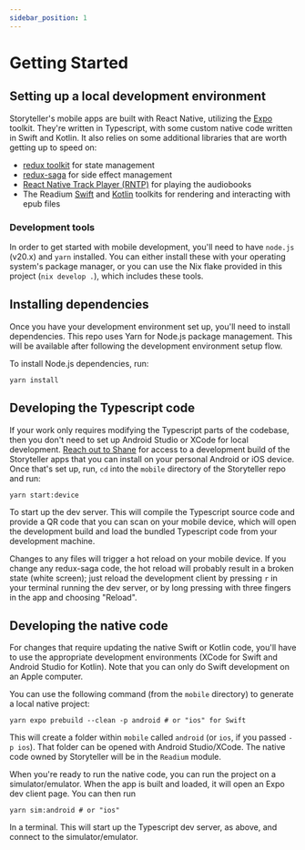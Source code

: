 ```yaml
---
sidebar_position: 1
---
```


# Getting Started

## Setting up a local development environment

Storyteller's mobile apps are built with React Native, utilizing the
[Expo](https://docs.expo.dev/) toolkit. They're written in Typescript, with some
custom native code written in Swift and Kotlin. It also relies on some
additional libraries that are worth getting up to speed on:

- [redux toolkit](https://redux-toolkit.js.org/) for state management
- [redux-saga](https://redux-saga.js.org/) for side effect management
- [React Native Track Player (RNTP)](https://rntp.dev/) for playing the
  audiobooks
- The Readium [Swift](https://github.com/readium/swift-toolkit/) and
  [Kotlin](https://github.com/readium/kotlin-toolkit) toolkits for rendering and
  interacting with epub files

### Development tools

In order to get started with mobile development, you'll need to have `node.js`
(v20.x) and `yarn` installed. You can either install these with your operating
system's package manager, or you can use the Nix flake provided in this project
(`nix develop .`), which includes these tools.

## Installing dependencies

Once you have your development environment set up, you'll need to install
dependencies. This repo uses Yarn for Node.js package management. This will be
available after following the development environment setup flow.

To install Node.js dependencies, run:

```shell
yarn install
```

## Developing the Typescript code

If your work only requires modifying the Typescript parts of the codebase, then
you don't need to set up Android Studio or XCode for local development.
[Reach out to Shane](/doc/say-hi) for access to a development build of the
Storyteller apps that you can install on your personal Android or iOS device.
Once that's set up, run, `cd` into the `mobile` directory of the Storyteller
repo and run:

```shell
yarn start:device
```

To start up the dev server. This will compile the Typescript source code and
provide a QR code that you can scan on your mobile device, which will open the
development build and load the bundled Typescript code from your development
machine.

Changes to any files will trigger a hot reload on your mobile device. If you
change any redux-saga code, the hot reload will probably result in a broken
state (white screen); just reload the development client by pressing `r` in your
terminal running the dev server, or by long pressing with three fingers in the
app and choosing "Reload".

## Developing the native code

For changes that require updating the native Swift or Kotlin code, you'll have
to use the appropriate development environments (XCode for Swift and Android
Studio for Kotlin). Note that you can only do Swift development on an Apple
computer.

You can use the following command (from the `mobile` directory) to generate a
local native project:

```shell
yarn expo prebuild --clean -p android # or "ios" for Swift
```

This will create a folder within `mobile` called `android` (or `ios`, if you
passed `-p ios`). That folder can be opened with Android Studio/XCode. The
native code owned by Storyteller will be in the `Readium` module.

When you're ready to run the native code, you can run the project on a
simulator/emulator. When the app is built and loaded, it will open an Expo dev
client page. You can then run

```shell
yarn sim:android # or "ios"
```

In a terminal. This will start up the Typescript dev server, as above, and
connect to the simulator/emulator.
